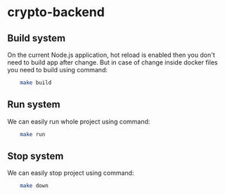 # crypto-backend

## Build system
On the current Node.js application, hot reload is enabled then you 
don't need to build app after change. But in case of change inside docker 
files you need to build using command:

```bash
    make build
```

## Run system
We can easily run whole project using command:
```bash
    make run
```

## Stop system
We can easily stop project using command:
```bash
    make down
```
